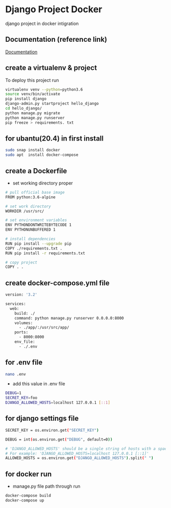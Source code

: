 
# Django Project Docker

django project in docker intigration


## Documentation (reference link)

[Documentation](https://testdriven.io/blog/dockerizing-django-with-postgres-gunicorn-and-nginx/)


## create a virtualenv & project

To deploy this project run

```bash
virtualenv venv --python=python3.6
source venv/bin/activate
pip install django
django-admin.py startproject hello_django
cd hello_django/
python manage.py migrate
python manage.py runserver
pip freeze > requirements. txt

```

## for ubantu(20.4) in first install

```bash
sudo snap install docker
sudo apt  install docker-compose
```
## create a Dockerfile
- set working directory proper
```bash
# pull official base image
FROM python:3.6-alpine

# set work directory
WORKDIR /usr/src/

# set environment variables
ENV PYTHONDONTWRITEBYTECODE 1
ENV PYTHONUNBUFFERED 1

# install dependencies
RUN pip install --upgrade pip
COPY ./requirements.txt .
RUN pip install -r requirements.txt

# copy project
COPY . .

```

## create docker-compose.yml file
```bash
version: '3.2'

services:
  web:
    build: ./
    command: python manage.py runserver 0.0.0.0:8000
    volumes:
      - ./app/:/usr/src/app/
    ports:
      - 8000:8000
    env_file:
      - ./.env

```

## for .env file

```bash
nano .env
```
- add this value in .env file
```bash
DEBUG=1
SECRET_KEY=foo
DJANGO_ALLOWED_HOSTS=localhost 127.0.0.1 [::1]
```

## for django settings file

```bash
SECRET_KEY = os.environ.get("SECRET_KEY")

DEBUG = int(os.environ.get("DEBUG", default=0))

# 'DJANGO_ALLOWED_HOSTS' should be a single string of hosts with a space between each.
# For example: 'DJANGO_ALLOWED_HOSTS=localhost 127.0.0.1 [::1]'
ALLOWED_HOSTS = os.environ.get("DJANGO_ALLOWED_HOSTS").split(" ")
```

## for docker run 
- manage.py file path through run

```bash
docker-compose build
docker-compose up
```
